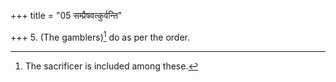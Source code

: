 +++
title = "05 सम्प्रैषवत्कुर्वन्ति"

+++
5. (The gamblers)[^1] do as per the order.  

[^1]: The sacrificer is included among these.
